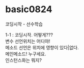 # basic0824
코딩시작 - 선수학습

1-1 : 코딩시작. 어떻게???<br>
변수 선언위치는 어디야!<br>
메소드 선언은 위치에 영향이 있다|없다.<br>
메인메소드! 누구세요.<br>
인스턴스화는 뭐지?<br>

